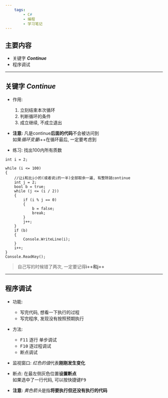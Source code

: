 ```yaml
---
    tags:
        - C#
        - 编程
        - 学习笔记
---
```


## 主要内容
- 关键字 ***Continue***
- 程序调试
- - -

## 关键字 ***Continue***
- 作用: 
  1. 立刻结束本次循环
  2. 判断循环的条件
  3. 成立继续, 不成立退出

- **注意:** 凡是continue**后面的代码**不会被访问到  
  如果*循环变量*i++在循环最后, 一定要考虑到

- 练习: 找出100内所有质数
```
int i = 2;

while (i <= 100)
{
    //让i和比i小的(或者说i的一半)全部取余一遍, 有整除就continue
    int j = 2;
    bool b = true;
    while (j <= (i / 2))
    {
        if (i % j == 0)
        {
            b = false;
            break;
        }
        j++;
    }
    if (b)
    {
        Console.WriteLine(i);
    }
    i++;
}
Console.ReadKey();
```
> 自己写的时候错了两次, 一定要记得**i++和j++**





---
## 程序调试
- 功能:
  + 写完代码, 想看一下执行的过程
  + 写完程序, 发现没有按照预期执行

- 方法:
  + <kbd>F11</kbd> 逐行 单步调试
  + <kbd>F10</kbd> 逐过程调试
  + 断点调试

- 监视窗口: *红色的值*代表**刚刚发生变化**

- 断点: 在最左侧灰色位置**设置断点**  
  如果选中了一行代码, 可以按快捷键<kbd>F9</kbd>
- **注意:** *黄色箭头*是指**将要执行但还没有执行的代码**